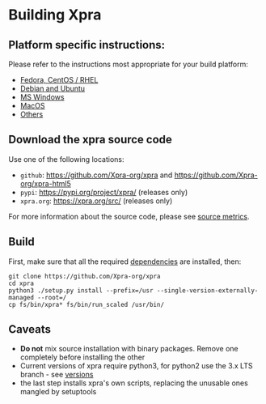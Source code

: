 # Building Xpra

## Platform specific instructions:
Please refer to the instructions most appropriate for your build platform:
* [Fedora, CentOS / RHEL](RPM.md)
* [Debian and Ubuntu](Debian.md)
* [MS Windows](MSWindows.md)
* [MacOS](MacOS.md)
* [Others](Other.md)


## Download the xpra source code
Use one of the following locations:
* `github`: https://github.com/Xpra-org/xpra and https://github.com/Xpra-org/xpra-html5
* `pypi`: https://pypi.org/project/xpra/ (releases only)
* `xpra.org`: https://xpra.org/src/ (releases only)

For more information about the source code, please see [source metrics](Source.md).

## Build
First, make sure that all the required [dependencies](Dependencies.md) are installed, then:
```shell
git clone https://github.com/Xpra-org/xpra
cd xpra
python3 ./setup.py install --prefix=/usr --single-version-externally-managed --root=/
cp fs/bin/xpra* fs/bin/run_scaled /usr/bin/
```

## Caveats
* **Do not** mix source installation with binary packages. Remove one completely before installing the other
* Current versions of xpra require python3, for python2 use the 3.x LTS branch - see [versions](https://github.com/Xpra-org/xpra/wiki/Versions)
* the last step installs xpra's own scripts, replacing the unusable ones mangled by setuptools
